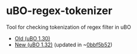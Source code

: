 # uBO-regex-tokenizer
Tool for checking tokenization of regex filter in uBO

- [Old (uBO 1.30)](https://gwarser.github.io/uBO-regex-tokenizer/extract%20token%20from%20regex%20new.html)
- [New (uBO 1.32)](https://gwarser.github.io/uBO-regex-tokenizer/extract%20token%20from%20regex%20old.html) (updated in ~[0bbf5b52](https://github.com/gorhill/uBlock/commit/0bbf5b52abfa58fbd0cb505063011b57409aada1))

